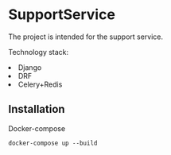 <h1>SupportService</h1>
<p>The project is intended for the support service.</p>

Technology stack:
    <li>Django</li>
    <li>DRF</li>
    <li>Celery+Redis</li>
   
  Installation
  ------------
<p>Docker-compose</p>

    docker-compose up --build
